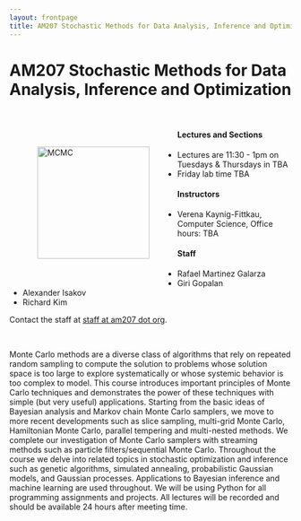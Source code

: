 ```yaml
---
layout: frontpage
title: AM207 Stochastic Methods for Data Analysis, Inference and Optimization
---
```


# AM207 Stochastic Methods for Data Analysis, Inference and Optimization


<br />

<div style="float: left; padding:50px">
    <img src="http://am207.github.io/2015/images/mcmc-3d.gif" alt="MCMC" HEIGHT="200" WIDTH="200" />
</div>


#### Lectures and Sections

* Lectures are 11:30 - 1pm on Tuesdays & Thursdays in TBA
* Friday lab time TBA

#### Instructors

* Verena Kaynig-Fittkau, Computer Science, Office hours: TBA

#### Staff


* Rafael Martinez Galarza 
* Giri Gopalan
* Alexander Isakov 
* Richard Kim

Contact the staff at <a href="mailto:staff@am207.org">staff at am207 dot org</a>.


<br />

Monte Carlo methods are a diverse class of algorithms that rely on repeated random sampling to compute the solution to problems whose solution space is too large to explore systematically or whose systemic behavior is too complex to model. This course introduces important principles of Monte Carlo techniques and demonstrates the power of these techniques with simple (but very useful) applications. Starting from the basic ideas of Bayesian analysis and Markov chain Monte Carlo samplers, we move to more recent developments such as slice sampling, multi-grid Monte Carlo, Hamiltonian Monte Carlo, parallel tempering and multi-nested methods. We complete our investigation of Monte Carlo samplers with streaming methods such as particle filters/sequential Monte Carlo. Throughout the course we delve into related topics in stochastic optimization and inference such as genetic algorithms, simulated annealing, probabilistic Gaussian models, and Gaussian processes. Applications to Bayesian inference and machine learning are used throughout.
We will be using Python for all programming assignments and projects. All lectures will be recorded and should be available 24 hours after meeting time.
